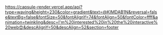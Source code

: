 https://capsule-render.vercel.app/api?type=waving&height=230&color=gradient&text=@KIMDAB1N&reversal=false&textBg=false&fontSize=50&fontAlignY=74&fontAlign=50&fontColor=ffff&animation=twinkling&desc=I'm%20interested%20in%20the%20interactive%20web😍&descAlignY=50&descAlign=52&section=footer




<!--
- 🔭 I’m currently working on ...
- 🌱 I’m currently learning ...
- 👯 I’m looking to collaborate on ...
- 🤔 I’m looking for help with ...
- 💬 Ask me about ...
- 📫 How to reach me: ...
- 😄 Pronouns: ...
- ⚡ Fun fact: ...
-->

